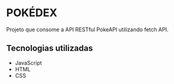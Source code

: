 # POKÉDEX 

Projeto que consome a API RESTful PokeAPI utilizando fetch API.

## Tecnologias utilizadas
- JavaScript
- HTML
- CSS